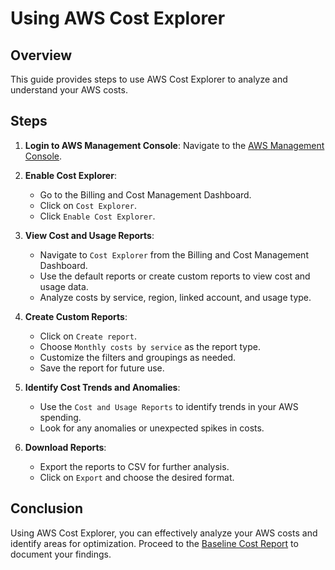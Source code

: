# Using AWS Cost Explorer

## Overview
This guide provides steps to use AWS Cost Explorer to analyze and understand your AWS costs.

## Steps

1. **Login to AWS Management Console**: Navigate to the [AWS Management Console](https://aws.amazon.com/).

2. **Enable Cost Explorer**:
   - Go to the Billing and Cost Management Dashboard.
   - Click on `Cost Explorer`.
   - Click `Enable Cost Explorer`.

3. **View Cost and Usage Reports**:
   - Navigate to `Cost Explorer` from the Billing and Cost Management Dashboard.
   - Use the default reports or create custom reports to view cost and usage data.
   - Analyze costs by service, region, linked account, and usage type.

4. **Create Custom Reports**:
   - Click on `Create report`.
   - Choose `Monthly costs by service` as the report type.
   - Customize the filters and groupings as needed.
   - Save the report for future use.

5. **Identify Cost Trends and Anomalies**:
   - Use the `Cost and Usage Reports` to identify trends in your AWS spending.
   - Look for any anomalies or unexpected spikes in costs.

6. **Download Reports**:
   - Export the reports to CSV for further analysis.
   - Click on `Export` and choose the desired format.

## Conclusion
Using AWS Cost Explorer, you can effectively analyze your AWS costs and identify areas for optimization. Proceed to the [Baseline Cost Report](baseline-cost-report.md) to document your findings.
